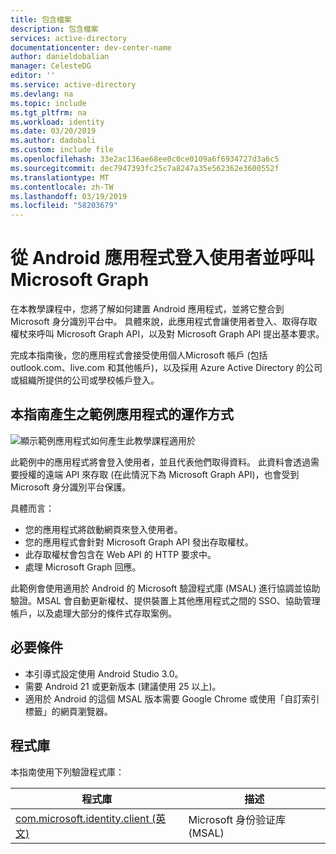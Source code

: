 ```yaml
---
title: 包含檔案
description: 包含檔案
services: active-directory
documentationcenter: dev-center-name
author: danieldobalian
manager: CelesteDG
editor: ''
ms.service: active-directory
ms.devlang: na
ms.topic: include
ms.tgt_pltfrm: na
ms.workload: identity
ms.date: 03/20/2019
ms.author: dadobali
ms.custom: include file
ms.openlocfilehash: 33e2ac136ae68ee0c0ce0109a6f6934727d3a6c5
ms.sourcegitcommit: dec7947393fc25c7a8247a35e562362e3600552f
ms.translationtype: MT
ms.contentlocale: zh-TW
ms.lasthandoff: 03/19/2019
ms.locfileid: "58203679"
---
```

# <a name="sign-in-users-and-call-the-microsoft-graph-from-an-android-app"></a>從 Android 應用程式登入使用者並呼叫 Microsoft Graph

在本教學課程中，您將了解如何建置 Android 應用程式，並將它整合到 Microsoft 身分識別平台中。 具體來說，此應用程式會讓使用者登入、取得存取權杖來呼叫 Microsoft Graph API，以及對 Microsoft Graph API 提出基本要求。  

完成本指南後，您的應用程式會接受使用個人Microsoft 帳戶 (包括 outlook.com、live.com 和其他帳戶)，以及採用 Azure Active Directory 的公司或組織所提供的公司或學校帳戶登入。

## <a name="how-the-sample-app-generated-by-this-guide-works"></a>本指南產生之範例應用程式的運作方式

![顯示範例應用程式如何產生此教學課程適用於](media/active-directory-develop-guidedsetup-android-intro/android-intro-updated.png)

此範例中的應用程式將會登入使用者，並且代表他們取得資料。  此資料會透過需要授權的遠端 API 來存取 (在此情況下為 Microsoft Graph API)，也會受到 Microsoft 身分識別平台保護。

具體而言：

* 您的應用程式將啟動網頁來登入使用者。
* 您的應用程式會針對 Microsoft Graph API 發出存取權杖。
* 此存取權杖會包含在 Web API 的 HTTP 要求中。
* 處理 Microsoft Graph 回應。

此範例會使用適用於 Android 的 Microsoft 驗證程式庫 (MSAL) 進行協調並協助驗證。MSAL 會自動更新權杖、提供裝置上其他應用程式之間的 SSO、協助管理帳戶，以及處理大部分的條件式存取案例。

## <a name="prerequisites"></a>必要條件

* 本引導式設定使用 Android Studio 3.0。
* 需要 Android 21 或更新版本 (建議使用 25 以上)。
* 適用於 Android 的這個 MSAL 版本需要 Google Chrome 或使用「自訂索引標籤」的網頁瀏覽器。

## <a name="library"></a>程式庫

本指南使用下列驗證程式庫：

|程式庫|描述|
|---|---|
|[com.microsoft.identity.client (英文)](http://javadoc.io/doc/com.microsoft.identity.client/msal)|Microsoft 身份验证库 (MSAL)|
